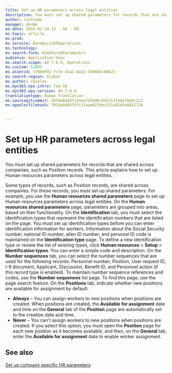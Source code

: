 ```yaml
---
title: Set up HR parameters across legal entities
description: You must set up shared parameters for records that are shared across companies, such as Position records. This article explains how to set up Human resources parameters across legal entities.
author: rschloma
manager: AnnBe
ms.date: 2016-02-24 13 - 58 - 50
ms.topic: article
ms.prod: 
ms.service: Dynamics365Operations
ms.technology: 
ms.search.form: HcmSharedParameters
audience: Application User
ms.search.scope: AX 7.0.0, Operations
ms.custom: 51891
ms.assetid: 3708d692-fc7e-41a1-8a21-3b9b02c68b23
ms.search.region: Global
ms.author: shielas
ms.dyn365.ops.intro: Feb-16
ms.dyn365.ops.version: AX 7.0.0
translationtype: Human Translation
ms.sourcegitcommit: 163dd8dd3f119eef45b9bc6d5313f48ef0adc222
ms.openlocfilehash: 7025eb883f6fc11aee027bbc251c024fa8812728


---
```


# <a name="set-up-hr-parameters-across-legal-entities"></a>Set up HR parameters across legal entities

You must set up shared parameters for records that are shared across companies, such as Position records. This article explains how to set up Human resources parameters across legal entities.

Some types of records, such as Position records, are shared across companies. For these records, you must set up shared parameters. For example, you use the **Human resources shared parameters** page to set up Human resources parameters across legal entities. On the **Human resources shared parameters** page, parameters are grouped into areas, based on their functionality. On the **Identification** tab, you must select the identification types that represent the identification numbers that are listed on the page. You must set up identification types before you can enter identification information for workers. Information about the Social Security number, national ID number, alien ID number, and personal ID code is maintained on the **Identification type** page. To define a new identification type or review the list of existing types, click **Human resources** &gt; **Setup** &gt; **Identification types**. You can enter a simple code and description. On the **Number sequences** tab, you can select the number sequences that are used for the following records: Personnel number, Position, User request ID, I-9 document, Applicant, Discussion, Benefit ID, and Personnel action (if this record type is enabled). To maintain number sequence references and codes, use the **Number sequences** list page. To find this page, use the page search feature. On the **Positions** tab, indicate whether new positions are available for assignment by default:

-   **Always** – You can assign workers to new positions when positions are created. When positions are created, the **Available for assignment** date and time on the **General** tab of the **Position** page are automatically set to the creation date and time.
-   **Never** – You can't assign workers to new positions when positions are created. If you select this option, you must open the **Position** page for each new position as it becomes available, and then, on the **General** tab, enter the **Available for assignment** date to enable worker assignment.


<a name="see-also"></a>See also
--------

[Set up company specific HR parameters](set-up-company-specific-hr-parameters.md)




<!--HONumber=Feb17_HO3-->


